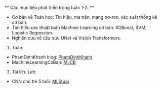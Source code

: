 ** Các mục tiêu phát triển trong tuần 1-2: **
- Cơ bản về Toán học: Tín hiệu, ma trận, mạng nơ-ron, xác suất thống kê cơ bản.
- Tìm hiểu các thuật toán Machine Learning cơ bản: XGBoost, SVM, Logistic Regression.
- Nghiên cứu về cấu trúc UNet và Vision Transformers.

1. Toán:
- PhamDinhKhanh blog: [PhamDinhKhanh](https://phamdinhkhanh.github.io/deepai-book/intro.html)
- MachineLearningCoBan: [MLCB](https://machinelearningcoban.com/)

2. Tài liệu Lab:
- CNN cho trẻ 5 tuổi: [ML5tuoi](CNN_explained.pdf)
